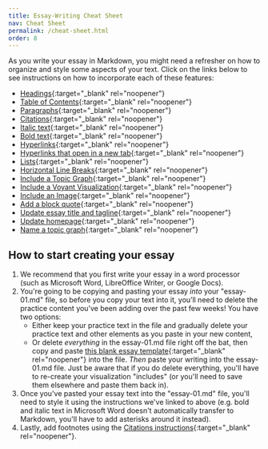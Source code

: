 ```yaml
---
title: Essay-Writing Cheat Sheet
nav: Cheat Sheet
permalink: /cheat-sheet.html
order: 8
---
```


As you write your essay in Markdown, you might need a refresher on how to organize and style some aspects of your text.
Click on the links below to see instructions on how to incorporate each of these features:

- [Headings](/hist-320/topic-modeling.html#headings){:target="_blank" rel="noopener"}
- [Table of Contents](/hist-320/includes.html#contents){:target="_blank" rel="noopener"}
- [Paragraphs](/hist-320/topic-modeling.html#paragraphs){:target="_blank" rel="noopener"}
- [Citations](/hist-320/includes.html#citations){:target="_blank" rel="noopener"}
- [Italic text](/hist-320/topic-modeling.html#italic){:target="_blank" rel="noopener"}
- [Bold text](/hist-320/topic-modeling.html#bold){:target="_blank" rel="noopener"}
- [Hyperlinks](/hist-320/topic-modeling.html#hyperlinks){:target="_blank" rel="noopener"}
- [Hyperlinks that open in a new tab](/hist-320/includes.html#external-hyperlinks){:target="_blank" rel="noopener"}
- [Lists](/hist-320/topic-modeling.html#lists){:target="_blank" rel="noopener"}
- [Horizontal Line Breaks](/hist-320/includes.html#horizontal){:target="_blank" rel="noopener"}
- [Include a Topic Graph](/hist-320/topic-modeling.html#include-topic){:target="_blank" rel="noopener"}
- [Include a Voyant Visualization](/hist-320/includes.html#include-voyant){:target="_blank" rel="noopener"}
- [Include an Image](/hist-320/includes.html#include-image){:target="_blank" rel="noopener"}
- [Add a block quote](/hist-320/customize.html#block-quote){:target="_blank" rel="noopener"}
- [Update essay title and tagline](/hist-320/customize.html#title){:target="_blank" rel="noopener"}
- [Update homepage](/hist-320/customize.html#homepage){:target="_blank" rel="noopener"}
- [Name a topic graph](/hist-320/topic-modeling.html#name-topics){:target="_blank" rel="noopener"}

## How to start creating your essay

1. We recommend that you first write your essay in a word processor (such as Microsoft Word, LibreOffice Writer, or Google Docs).
2. You're going to be copying and pasting your essay *into* your "essay-01.md" file, so before you copy your text into it, you’ll need to delete the practice content you’ve been adding over the past few weeks! You have two options:
    - Either keep your practice text in the file and gradually delete your practice text and other elements as you paste in your new content,
    - Or delete *everything* in the essay-01.md file right off the bat, then copy and paste [this blank essay template](https://raw.githubusercontent.com/learn-static/text-analysis/main/docs/demo.md){:target="_blank" rel="noopener"} into the file. *Then* paste your writing into the essay-01.md file. Just be aware that if you do delete everything, you'll have to re-create your visualization "includes" (or you'll need to save them elsewhere and paste them back in).
3. Once you've pasted your essay text into the "essay-01.md" file, you'll need to style it using the instructions we've linked to above (e.g. bold and italic text in Microsoft Word doesn't automatically transfer to Markdown, you'll have to add asterisks around it instead).
4. Lastly, add footnotes using the [Citations instructions](/hist-320/includes.html#citations){:target="_blank" rel="noopener"}.